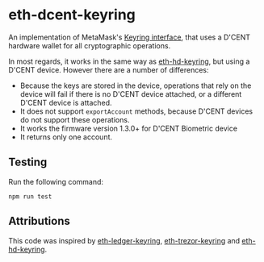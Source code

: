 # eth-dcent-keyring
An implementation of MetaMask's [Keyring interface](https://github.com/MetaMask/eth-simple-keyring#the-keyring-class-protocol), that uses a D'CENT hardware wallet for all cryptographic operations.

In most regards, it works in the same way as [eth-hd-keyring](https://github.com/MetaMask/eth-hd-keyring), but using a D'CENT device. However there are a number of differences:

- Because the keys are stored in the device, operations that rely on the device will fail if there is no D'CENT device attached, or a different D'CENT device is attached.
- It does not support `exportAccount` methods, because D'CENT devices do not support these operations.
- It works the firmware version 1.3.0+ for D'CENT Biometric device
- It returns only one account. 

## Testing
Run the following command:

```
npm run test
```

## Attributions
This code was inspired by [eth-ledger-keyring](https://github.com/jamespic/eth-ledger-keyring), [eth-trezor-keyring](https://github.com/MetaMask/eth-trezor-keyring) and [eth-hd-keyring](https://github.com/MetaMask/eth-hd-keyring).